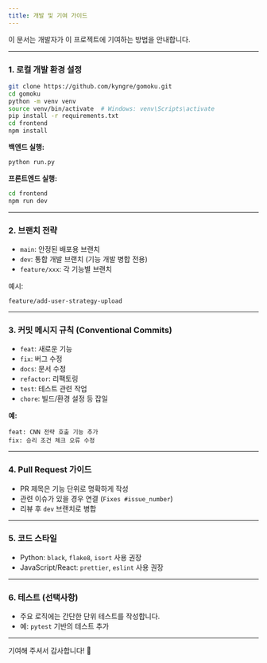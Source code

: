 ```yaml
---
title: 개발 및 기여 가이드
---
```


이 문서는 개발자가 이 프로젝트에 기여하는 방법을 안내합니다.

---

### 1. 로컬 개발 환경 설정

```bash
git clone https://github.com/kyngre/gomoku.git
cd gomoku
python -m venv venv
source venv/bin/activate  # Windows: venv\Scripts\activate
pip install -r requirements.txt
cd frontend
npm install
```

**백엔드 실행:**
```bash
python run.py
```
**프론트엔드 실행:**
```bash
cd frontend
npm run dev
```

---

### 2. 브랜치 전략

- `main`: 안정된 배포용 브랜치
- `dev`: 통합 개발 브랜치 (기능 개발 병합 전용)
- `feature/xxx`: 각 기능별 브랜치

예시:
```
feature/add-user-strategy-upload
```

---

### 3. 커밋 메시지 규칙 (Conventional Commits)

- `feat`: 새로운 기능
- `fix`: 버그 수정
- `docs`: 문서 수정
- `refactor`: 리팩토링
- `test`: 테스트 관련 작업
- `chore`: 빌드/환경 설정 등 잡일

**예:**
```
feat: CNN 전략 호출 기능 추가
fix: 승리 조건 체크 오류 수정
```

---

### 4. Pull Request 가이드

- PR 제목은 기능 단위로 명확하게 작성
- 관련 이슈가 있을 경우 연결 (`Fixes #issue_number`)
- 리뷰 후 `dev` 브랜치로 병합

---

### 5. 코드 스타일

- Python: `black`, `flake8`, `isort` 사용 권장
- JavaScript/React: `prettier`, `eslint` 사용 권장

---

### 6. 테스트 (선택사항)

- 주요 로직에는 간단한 단위 테스트를 작성합니다.
- 예: `pytest` 기반의 테스트 추가

---

기여해 주셔서 감사합니다! 🙌